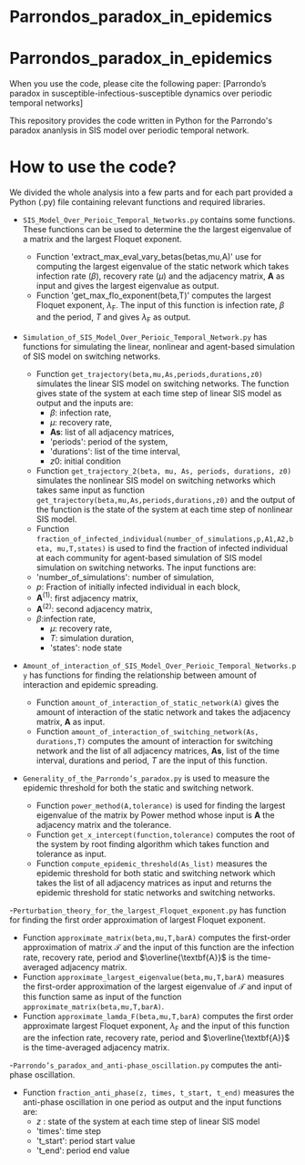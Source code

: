 # Parrondos_paradox_in_epidemics
# Parrondos_paradox_in_epidemics

When you use the code, please cite the following  paper:
[Parrondo’s paradox in susceptible-infectious-susceptible dynamics over periodic temporal networks]


This repository provides the code written in Python for the Parrondo's paradox ananlysis in SIS model over periodic temporal network.


# How to use the code?
We divided the whole analysis into a few parts and for each part provided a Python (.py) file containing relevant functions and required libraries. 

- `SIS_Model_Over_Perioic_Temporal_Networks.py` contains  some functions. These functions can be used to determine the the largest eigenvalue of a matrix and the largest Floquet exponent. 

    - Function 'extract_max_eval_vary_betas(betas,mu,A)'  use for computing the largest eigenvalue of the static network which takes infection rate ($\beta$), recovery rate ($\mu$) and the adjacency matrix, $\textbf{A}$ as input and gives the largest eigenvalue as output. 
    - Function 'get_max_flo_exponent(beta,T)'  computes  the largest Floquet exponent, $\lambda_{\text{F}}$. The input of this function is infection rate, $\beta$ and the period, $T$ and gives $\lambda_{\text{F}}$ as output. 
    
    
- `Simulation_of_SIS_Model_Over_Perioic_Temporal_Network.py` has functions  for simulating the linear, nonlinear and agent-based simulation of SIS model on switching networks. 
    - Function `get_trajectory(beta,mu,As,periods,durations,z0)` simulates the linear SIS model on switching networks. The function gives state of the system at each time step of linear SIS model as output and the inputs are:
        - $\beta$: infection rate,
        - $\mu$: recovery rate,
        - $\textbf{As}$: list of all adjacency matrices,
        - 'periods': period of the system,
        - 'durations': list of the time interval,
        - $z0$: initial condition  
    - Function `get_trajectory_2(beta, mu, As, periods, durations, z0)` simulates the nonlinear SIS model on switching networks which takes same input as function `get_trajectory(beta,mu,As,periods,durations,z0)` and the output of the function is the state of the system at each time step of nonlinear SIS model.
    - Function  `fraction_of_infected_individual(number_of_simulations,p,A1,A2,beta, mu,T,states)` is used to find the fraction of infected individual at each community for agent-based simulation of SIS model simulation on switching networks. The input functions are:
  - 'number_of_simulations': number of simulation, 
  -  $p$: Fraction of initially infected individual in each block,
  -  $\textbf{A}^{(1)}$: first adjacency  matrix, 
    -  $\textbf{A}^{(2)}$: second adjacency  matrix,
  - $\beta$:infection rate,
     -  $\mu$: recovery rate,
    -  $T$: simulation duration,
      - 'states':  node state   
  
- `Amount_of_interaction_of_SIS_Model_Over_Perioic_Temporal_Networks.py` has functions for finding the relationship between amount of interaction and epidemic spreading. 
    - Function `amount_of_interaction_of_static_network(A)` gives the amount of interaction of the static network and takes the adjacency matrix, $\textbf{A}$ as input.
    - Function `amount_of_interaction_of_switching_network(As, durations,T)` computes the amount of interaction for  switching  network and the list of all adjacency matrices, $\textbf{As}$, list of the time interval, durations and period, $T$ are the input of this function. 
    
- `Generality_of_the_Parrondo’s_paradox.py` is used to measure the epidemic threshold for both the static and switching network. 
    - Function `power_method(A,tolerance)` is used for finding the largest eigenvalue of the matrix by Power method whose input is $\textbf{A}$ the adjacency matrix and the tolerance.
    - Function `get_x_intercept(function,tolerance)` computes the root of the system by root finding algorithm which takes function and tolerance as input.
    - Function `compute_epidemic_threshold(As_list)` measures the epidemic threshold for both static and switching network which takes the list of all adjacency matrices as input and returns the epidemic threshold for static networks and switching networks.
    
-`Perturbation_theory_for_the_largest_Floquet_exponent.py`  has function for finding the first order approximation of largest Floquet exponent. 
  - Function `approximate_matrix(beta,mu,T,barA)` computes the first-order approximation of  matrix $\mathcal{T}$ and the input of this function are the infection rate, recovery rate, period and $\overline{\textbf{A}}$ is the time-averaged adjacency matrix.
  - Function `approximate_largest_eigenvalue(beta,mu,T,barA)` measures the first-order approximation of the largest eigenvalue of $\mathcal{T}$ and input of this function same as input of the function  `approximate_matrix(beta,mu,T,barA)`.
  - Function `approximate_lamda_F(beta,mu,T,barA)` computes the first order approximate largest Floquet exponent,  $\lambda_{\text{F}}$ and the input of this function are the infection rate, recovery rate, period and $\overline{\textbf{A}}$ is the time-averaged adjacency matrix.

-`Parrondo’s_paradox_and_anti-phase_oscillation.py`  computes the anti-phase oscillation.
   - Function `fraction_anti_phase(z, times, t_start, t_end)` measures the anti-phase oscillation in one period as output and  the input functions are:
      - $z$ : state of the system at each time step of linear SIS model
      - 'times': time step
      - 't_start': period start value
      - 't_end': period end value
   
       

               
    
    
    
